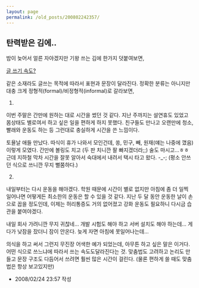 ```yaml
---
layout: page
permalink: /old_posts/200802242357/
---
```


## 탄력받은 김에..

밤이 늦어서 얼른 자야겠지만 기왕 쓰는 김에 한가지 덧붙여보면,

<a href="4179124.html" title="">글 쓰기 속도?</a>

같은 소재라도 글쓰는 목적에 따라서 표현과 문장이 달라진다. 정확한 분류는 아니지만 대충 크게 정형적(formal)/비정형적(informal)로 갈라보면,

1.

이번 주말은 간만에 원하는 대로 시간을 썼던 것 같다. 지난 주까지는 설연휴도 있었고 몸상태도 별로여서 하고 싶은 일을 편하게 하지 못했다. 친구들도 만나고 오랜만에 청소, 빨래와 운동도 하는 등 그런대로 충실하게 시간을 쓴 느낌이다.

토욜날 애들 만났다. 따식이 휴가 나와서 모인건데, 쏭, 민구, 빼, 원재(얘는 나중에 꼈음) 이렇게 모였다. 간만에 볼링도 치고 (두 판 치니깐 팔 빠지겠더라;;) 술도 마시고...ㅎㅎ 근데 지하철 막차 시간을 잘못 알아서 숙대에서 내려서 택시 타고 왔다. -_-;
(평소 안쓰던 식으로 쓰니깐 무지 뻘쭘하다.)

2.

내일부터는 다시 운동을 해야겠다. 학원 때문에 시간이 별로 없지만 아침에 좀 더 일찍 일어나면 어떻게든 최소한의 운동은 할 수 있을 것 같다. 지난 두 달 동안 운동한 날이 손으로 꼽을 정도인데, 이제는 허리통증도 거의 없어졌고 강화 운동도 필요하니 다시금 습관을 붙여야겠다.

내일 회사 가려니깐 무지 귀찮네... 개발 시험도 해야 하고 서버 설치도 해야 하는데... 게다가 낮잠을 잤더니 잠이 안온다. 늦게 자면 아침에 못일어나는데...


의식을 하고 써서 그런지 무진장 어색한 예가 되었는데, 아무튼 하고 싶은 말은 이거다. 어떤 식으로 쓰느냐에 따라서 쓰는 속도도달라진다는 것. 맞춤법도 고려하고 논리도 만들고 문장 구조도 다듬어서 쓰려면 훨씬 많은 시간이 걸린다. (물론 편하게 쓸 때도 맞춤법은 항상 보고있지만)






- 2008/02/24 23:57 작성